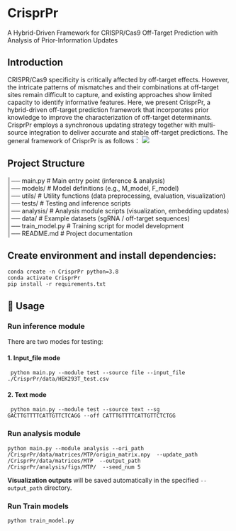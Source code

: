 # CrisprPr
A Hybrid-Driven Framework for CRISPR/Cas9 Off-Target Prediction with Analysis of Prior-Information Updates

## Introduction
CRISPR/Cas9 specificity is critically affected by off-target effects. However, the intricate patterns of mismatches and their combinations at off-target sites remain difficult to capture, and existing approaches show limited capacity to identify informative features. Here, we present CrisprPr, a hybrid-driven off-target prediction framework that incorporates prior knowledge to improve the characterization of off-target determinants. CrisprPr employs a synchronous updating strategy together with multi-source integration to deliver accurate and stable off-target predictions. The general framework of CrisprPr is as follows：
<img src="The framework of CrisprPr.png"  />  
## Project Structure
│── main.py                  # Main entry point (inference & analysis) <br />
│── models/                  # Model definitions (e.g., M_model, F_model) <br />
│── utils/                   # Utility functions (data preprocessing, evaluation, visualization) <br />
│── tests/                   # Testing and inference scripts <br />
│── analysis/                # Analysis module scripts (visualization, embedding updates) <br />
│── data/                    # Example datasets (sgRNA / off-target sequences)  <br />
│── train_model.py           # Training script for model development <br />
│── README.md                # Project documentation



## Create environment and install dependencies:

```
conda create -n CrisprPr python=3.8
conda activate CrisprPr
pip install -r requirements.txt
```



## 🚀 Usage

### Run inference module

There are two modes for testing:

#### 1. Input_file mode

```
 python main.py --module test --source file --input_file ./CrisprPr/data/HEK293T_test.csv 
```

#### 2. Text mode

```
 python main.py --module test --source text --sg GACTTGTTTTCATTGTTCTCAGG --off CATTTGTTTTCATTGTTCTCTGG
```

### Run analysis module

```
python main.py --module analysis --ori_path /CrisprPr/data/matrices/MTP/origin_matrix.npy  --update_path /CrisprPr/data/matrices/MTP  --output_path /CrisprPr/analysis/figs/MTP/  --seed_num 5
```

**Visualization outputs** will be saved automatically in the specified `--output_path` directory.



### Run Train models

```
python train_model.py 
```
